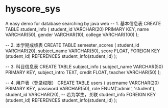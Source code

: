 # hyscore_sys
A easy demo for database searching  by java web
-- 1. 基本信息表
CREATE TABLE student_info (
    student_id VARCHAR(20) PRIMARY KEY,
    name VARCHAR(50),
    gender VARCHAR(10),
    college VARCHAR(100)
);

-- 2. 本学期成绩表
CREATE TABLE semester_scores (
    student_id VARCHAR(20),
    subject_name VARCHAR(50),
    score FLOAT,
    FOREIGN KEY (student_id) REFERENCES student_info(student_id)
);

-- 3. 科目信息表
CREATE TABLE subject_info (
    subject_name VARCHAR(50) PRIMARY KEY,
    subject_intro TEXT,
    credit FLOAT,
    teacher VARCHAR(50)
);

-- 4. 用户表（登录权限）
CREATE TABLE users (
    username VARCHAR(20) PRIMARY KEY,
    password VARCHAR(50),
    role ENUM('admin', 'student'),
    student_id VARCHAR(20),  -- 若为学生，关联 student_info
    FOREIGN KEY (student_id) REFERENCES student_info(student_id)
);
